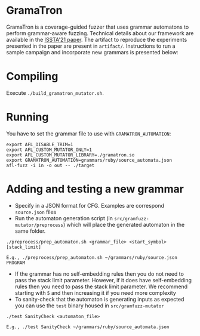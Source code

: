 # GramaTron

GramaTron is a coverage-guided fuzzer that uses grammar automatons to perform
grammar-aware fuzzing.  Technical details about our framework are available
in the [ISSTA'21 paper](https://nebelwelt.net/files/21ISSTA.pdf).
The artifact to reproduce the experiments presented in the paper are present
in `artifact/`. Instructions to run a sample campaign and incorporate new
grammars is presented below:

# Compiling

Execute `./build_gramatron_mutator.sh`.

# Running

You have to set the grammar file to use with `GRAMATRON_AUTOMATION`:

```
export AFL_DISABLE_TRIM=1
export AFL_CUSTOM_MUTATOR_ONLY=1
export AFL_CUSTOM_MUTATOR_LIBRARY=./gramatron.so
export GRAMATRON_AUTOMATION=grammars/ruby/source_automata.json
afl-fuzz -i in -o out -- ./target
```

# Adding and testing a new grammar

- Specify in a JSON format for CFG. Examples are correspond `source.json` files
- Run the automaton generation script (in `src/gramfuzz-mutator/preprocess`)
  which will place the generated automaton in the same folder.

```
./preprocess/prep_automaton.sh <grammar_file> <start_symbol> [stack_limit]

E.g., ./preprocess/prep_automaton.sh ~/grammars/ruby/source.json PROGRAM
```
- If the grammar has no self-embedding rules then you do not need to pass the
  stack limit parameter. However, if it does have self-embedding rules then you
  need to pass the stack limit parameter. We recommend starting with `5` and
  then increasing it if you need more complexity
- To sanity-check that the automaton is generating inputs as expected you can use the `test` binary housed in `src/gramfuzz-mutator`

```
./test SanityCheck <automaton_file>

E.g., ./test SanityCheck ~/grammars/ruby/source_automata.json
```